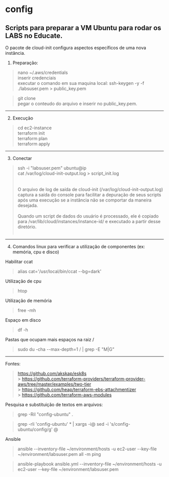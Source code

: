 # config

Scripts para preparar a VM Ubuntu para rodar os LABS no Educate.
---
O pacote de cloud-init configura aspectos específicos de uma nova instância.

1) Preparação:
> nano ~/.aws/credentials <br>
> inserir credenciais <br>
> executar o comando em sua maquina local: ssh-keygen -y -f ./labsuser.pem > public_key.pem <br>

> git clone  <br>
> pegar o conteudo do arquivo e inserir no public_key.pem.  <br>
---
2) Execução
> cd ec2-instance  <br>
> terraform init  <br>
> terraform plan  <br>
> terraform apply  <br>
---
3) Conectar 
> ssh -i "labsuser.pem" ubuntu@ip <br>
> cat /var/log/cloud-init-output.log > script_init.log <br>
<br><br>
O arquivo de log de saída de cloud-init (/var/log/cloud-init-output.log) captura a saída do console para facilitar a depuração de seus scripts após uma execução se a instância não se comportar da maneira desejada.
<br><br>
Quando um script de dados do usuário é processado, ele é copiado para /var/lib/cloud/instances/instance-id/ e executado a partir desse diretório.
<br><br>
---
4) Comandos linux para verificar a utilização de componentes (ex: memória, cpu e disco) 

Habilitar ccat
> alias cat='/usr/local/bin/ccat --bg=dark'

Utilização de cpu
> htop

Utilização de memória
> free -mh

Espaço em disco
> df -h

Pastas que ocupam mais espaços na raiz /
> sudo du -cha --max-depth=1 / | grep -E "M|G"
---
Fontes:

> https://github.com/akskap/esk8s
<br>> https://github.com/terraform-providers/terraform-provider-aws/tree/master/examples/two-tier
<br>> https://github.com/heap/terraform-ebs-attachmentizer
<br>> https://github.com/terraform-aws-modules

Pesquisa e substituição de textos em arquivos:
> grep -Ril "config-ubuntu" .

> grep -rli 'config-ubuntu' * | xargs -i@ sed -i 's/config-ubuntu/config/g' @  

Ansible
> ansible --inventory-file ~/environment/hosts -u ec2-user --key-file ~/environment/labsuser.pem all -m ping 

> ansible-playbook ansible.yml --inventory-file ~/environment/hosts -u ec2-user --key-file ~/environment/labsuser.pem
